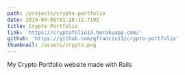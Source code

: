 ```yaml
---
path: /projects/crypto-portfolio
date: 2019-04-05T01:28:12.719Z
title: Crypto Portfolio
link: 'https://cryptofolio13.herokuapp.com/'
github: 'https://github.com/gfrancis13/crypto-portfolio'
thumbnail: /assets/crypto.png
---
```

My Crypto Portfolio website made with Rails
